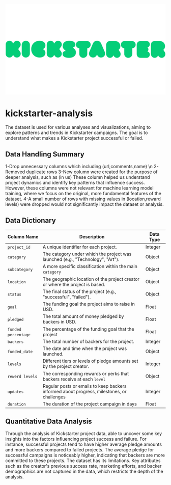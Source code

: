 ![](Kickstarter-logo.jpg)
# kickstarter-analysis
The dataset is used for various analyses and visualizations, aiming to explore patterns and trends in Kickstarter campaigns. The goal is to understand what makes a Kickstarter project successful or failed.
## Data Handling Summary
1-Drop unnecessary columns which including (url,comments,name) \n
2-Removed duplicate rows
3-New column were created for the purpose of deeper analysis, such as (in us) These column helped us understand project dynamics and identify key patterns that influence success. However, these columns were not relevant for machine learning model training, where we focus on the original, more fundamental features of the dataset.
4-A small number of rows with missing values in (location,reward levels) were dropped would not significantly impact the dataset or analysis.
## Data Dictionary
| Column Name         | Description                                                       | Data Type    |
|---------------------|-------------------------------------------------------------------|--------------|
| `project_id`        | A unique identifier for each project.                             | Integer      |
| `category`          | The category under which the project was launched (e.g., "Technology", "Art"). | Object       |
| `subcategory`       | A more specific classification within the main `category`                             | Object      |
| `location  `        | The geographic location of the project creator or where the project is based.          | Object      |
| `status`            | The final status of the project (e.g., "successful", "failed").   | Object  |
| `goal`              | The funding goal the project aims to raise in USD.                             | Float      |
| `pledged`           | The total amount of money pledged by backers in USD.              | Float        |
| `funded percentage` | The percentage of the funding goal that the project                             | Float     |
| `backers`           | The total number of backers for the project.                      | Integer      |
| `funded_date`       | The date and time when the project was launched.                  | Object     |
| `levels`            | Different tiers or levels of pledge amounts set by the project creator.                         | Integer     |
| `rewerd levels` | The corresponding rewards or perks that backers receive at each `level` | Object      |
| `updates` | Regular posts or emails to keep backers informed about progress, milestones, or challenges | Integer        |
| `duration`        | The duration of the project campaign in days                           | Float      |
## Quantitative Data Analysis
Through the analysis of Kickstarter project data, able to uncover some key insights into the factors influencing project success and failure. For instance, successful projects tend to have higher average pledge amounts and more backers compared to failed projects. The average pledge for successful campaigns is noticeably higher, indicating that backers are more committed to these projects.
The dataset has its limitations. Key attributes such as the creator's previous success rate, marketing efforts, and backer demographics are not captured in the data, which restricts the depth of the analysis.
